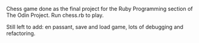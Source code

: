 Chess game done as the final project for the Ruby Programming section of The Odin Project. Run chess.rb to play.

Still left to add: en passant, save and load game, lots of debugging and refactoring.
